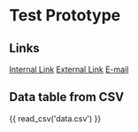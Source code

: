 # Test Prototype

## Links

[Internal Link](index.md)
[External Link](https://exmaple.com)
[E-mail](mailto:exmaple@example.com)

## Data table from CSV

{{ read_csv('data.csv') }}
